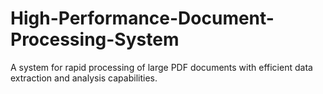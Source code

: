 # High-Performance-Document-Processing-System
A system for rapid processing of large PDF documents with efficient data extraction and analysis capabilities.
